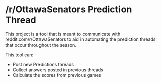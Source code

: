 # /r/OttawaSenators Prediction Thread

This project is a tool that is meant to communicate with reddit.com/r/OttawaSenators to aid in automating the prediction threads that occur throughout the season. 

This tool can:
  - Post new Predictions threads
  - Collect answers posted in previous threads
  - Calculate the scores from previous games
  
